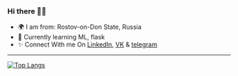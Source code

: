 ### Hi there 🐱‍👤

- 🌍 I am from: Rostov-on-Don State, Russia
- 🌱 Currently learning ML, flask
- ✨ Connect With me On [LinkedIn](https://www.linkedin.com/in/nuhmanpk), [VK](https://vk.com/nuhni_bebrochki) & [telegram](https://t.me/grengof)

---

[![Top Langs](https://github-readme-stats.vercel.app/api/top-langs/?username=shmvsky&hide=css&layout=compact)](https://github.com/anuraghazra/github-readme-stats)
